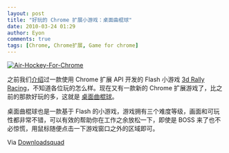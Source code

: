 ```yaml
---
layout: post
title: "好玩的 Chrome 扩展小游戏：桌面曲棍球"
date: 2010-03-24 01:29
author: Eyon
comments: true
tags: [Chrome, Chrome扩展, Game for chrome]
---
```

<a href="http://img.chromi.org/2010/03/Air-Hockey-For-Chrome.png">![](http://img.chromi.org/2010/03/Air-Hockey-For-Chrome-550x382.png "Air-Hockey-For-Chrome")</a>

之前我们[介绍](http://www.chromi.org/archives/3516)过一款使用 Chrome 扩展 API 开发的 Flash 小游戏 [3d Rally Racing](https://chrome.google.com/extensions/detail/ifneiiocoiheenmiepapddbionlieani)，不知道各位玩的怎么样。现在又有一款新的 Chrome 扩展游戏了，比之前的那款好玩的多，这就是 [桌面曲棍球](https://chrome.google.com/extensions/detail/bemkoffmheilhblompilopeakbihdkef?hl=en-US)。

桌面曲棍球也是一款基于 Flash 的小游戏，游戏拥有三个难度等级，画面和可玩性都非常不错，可以有效的帮助你在工作之余放松一下，即使是 BOSS 来了也不必惊慌，用鼠标随便点击一下游戏窗口之外的区域即可。

Via [Downloadsquad](http://www.downloadsquad.com/2010/03/23/an-air-hockey-extension-for-google-chrome-hell-yeah/)
